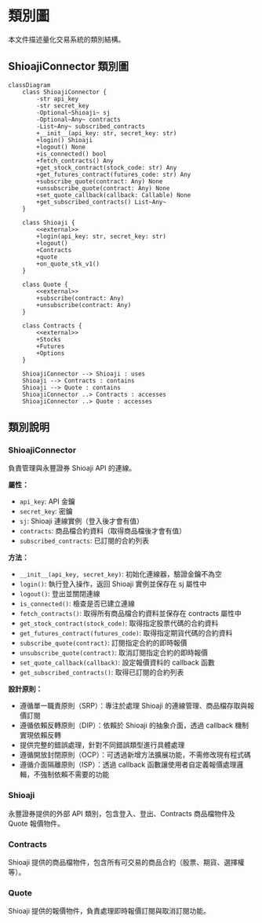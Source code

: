 # 類別圖

本文件描述量化交易系統的類別結構。

## ShioajiConnector 類別圖

```mermaid
classDiagram
    class ShioajiConnector {
        -str api_key
        -str secret_key
        -Optional~Shioaji~ sj
        -Optional~Any~ contracts
        -List~Any~ subscribed_contracts
        +__init__(api_key: str, secret_key: str)
        +login() Shioaji
        +logout() None
        +is_connected() bool
        +fetch_contracts() Any
        +get_stock_contract(stock_code: str) Any
        +get_futures_contract(futures_code: str) Any
        +subscribe_quote(contract: Any) None
        +unsubscribe_quote(contract: Any) None
        +set_quote_callback(callback: Callable) None
        +get_subscribed_contracts() List~Any~
    }
    
    class Shioaji {
        <<external>>
        +login(api_key: str, secret_key: str)
        +logout()
        +Contracts
        +quote
        +on_quote_stk_v1()
    }
    
    class Quote {
        <<external>>
        +subscribe(contract: Any)
        +unsubscribe(contract: Any)
    }
    
    class Contracts {
        <<external>>
        +Stocks
        +Futures
        +Options
    }
    
    ShioajiConnector --> Shioaji : uses
    Shioaji --> Contracts : contains
    Shioaji --> Quote : contains
    ShioajiConnector ..> Contracts : accesses
    ShioajiConnector ..> Quote : accesses
```

## 類別說明

### ShioajiConnector
負責管理與永豐證券 Shioaji API 的連線。

**屬性：**
- `api_key`: API 金鑰
- `secret_key`: 密鑰
- `sj`: Shioaji 連線實例（登入後才會有值）
- `contracts`: 商品檔合約資料（取得商品檔後才會有值）
- `subscribed_contracts`: 已訂閱的合約列表

**方法：**
- `__init__(api_key, secret_key)`: 初始化連線器，驗證金鑰不為空
- `login()`: 執行登入操作，返回 Shioaji 實例並保存在 sj 屬性中
- `logout()`: 登出並關閉連線
- `is_connected()`: 檢查是否已建立連線
- `fetch_contracts()`: 取得所有商品檔合約資料並保存在 contracts 屬性中
- `get_stock_contract(stock_code)`: 取得指定股票代碼的合約資料
- `get_futures_contract(futures_code)`: 取得指定期貨代碼的合約資料
- `subscribe_quote(contract)`: 訂閱指定合約的即時報價
- `unsubscribe_quote(contract)`: 取消訂閱指定合約的即時報價
- `set_quote_callback(callback)`: 設定報價資料的 callback 函數
- `get_subscribed_contracts()`: 取得已訂閱的合約列表

**設計原則：**
- 遵循單一職責原則（SRP）：專注於處理 Shioaji 的連線管理、商品檔存取與報價訂閱
- 遵循依賴反轉原則（DIP）：依賴於 Shioaji 的抽象介面，透過 callback 機制實現依賴反轉
- 提供完整的錯誤處理，針對不同錯誤類型進行具體處理
- 遵循開放封閉原則（OCP）：可透過新增方法擴展功能，不需修改現有程式碼
- 遵循介面隔離原則（ISP）：透過 callback 函數讓使用者自定義報價處理邏輯，不強制依賴不需要的功能

### Shioaji
永豐證券提供的外部 API 類別，包含登入、登出、Contracts 商品檔物件及 Quote 報價物件。

### Contracts
Shioaji 提供的商品檔物件，包含所有可交易的商品合約（股票、期貨、選擇權等）。

### Quote
Shioaji 提供的報價物件，負責處理即時報價訂閱與取消訂閱功能。
